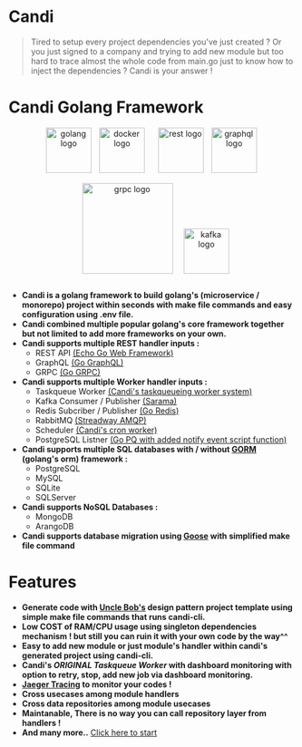 # Candi <!-- {docsify-ignore-all} -->

> Tired to setup every project dependencies you've just created ? Or you just signed to a company and trying to add new module but too hard to trace almost the whole code from main.go just to know how to inject the dependencies ? Candi is your answer !

# Candi Golang Framework

<p align="center">
  <img src="https://storage.googleapis.com/agungdp/static/logo/golang.png" width="80" alt="golang logo" />
  <img src="https://storage.googleapis.com/agungdp/static/logo/docker.png" width="80" hspace="10" alt="docker logo" />
  <img src="https://storage.googleapis.com/agungdp/static/logo/rest.png" width="80" hspace="10" alt="rest logo" />
  <img src="https://storage.googleapis.com/agungdp/static/logo/graphql.png" width="80" alt="graphql logo" />
  <img src="https://storage.googleapis.com/agungdp/static/logo/grpc.png" width="160" hspace="15" vspace="15" alt="grpc logo" />
  <img src="https://storage.googleapis.com/agungdp/static/logo/kafka.png" height="80" alt="kafka logo" />
</p>



- **Candi is a golang framework to build golang's (microservice / monorepo) project within seconds with make file commands and easy configuration using .env file.**
- **Candi combined multiple popular golang's core framework together but not limited to add more frameworks on your own.**
- **Candi supports multiple REST handler inputs :**
  - REST API [(Echo Go Web Framework)](https://echo.labstack.com/ ':crossorgin')
  - GraphQL [(Go GraphQL)](https://github.com/graphql-go/graphql/ ':crossorgin')
  - GRPC [(Go GRPC)](https://grpc.io/docs/languages/go/quickstart/ ':crossorgin')
- **Candi supports multiple Worker handler inputs :**
  - Taskqueue Worker [(Candi's taskqueueing worker system)](https://github.com/golangid/candi/tree/master/codebase/app/task_queue_worker/ ':crossorgin')
  - Kafka Consumer / Publisher [(Sarama)](https://github.com/Shopify/sarama/ ':crossorgin')
  - Redis Subcriber / Publisher [(Go Redis)](https://github.com/go-redis/redis/ ':crossorgin')
  - RabbitMQ [(Streadway AMQP)](https://github.com/streadway/amqp ':crossorgin')
  - Scheduler [(Candi's cron worker)](https://github.com/golangid/candi/tree/master/codebase/app/cron_worker/ ':crossorgin') 
  - PostgreSQL Listner [(Go PQ with added notify event script function)](https://github.com/lib/pq/ ':crossorgin') 
- **Candi supports multiple SQL databases with / without [GORM](https://gorm.io/docs/ ':crossorgin') (golang's orm) framework :**
  - PostgreSQL
  - MySQL
  - SQLite
  - SQLServer
- **Candi supports NoSQL Databases :**
  - MongoDB
  - ArangoDB
- **Candi supports database migration using [Goose](https://github.com/pressly/goose ':crossorgin') with simplified make file command**

# Features

- **Generate code with [Uncle Bob's](https://en.wikipedia.org/wiki/Robert_C._Martin ':crossorgin') design pattern project template using simple make file commands that runs candi-cli.**
- **Low COST of RAM/CPU usage using singleton dependencies mechanism ! but still you can ruin it with your own code by the way^^**
- **Easy to add new module or just module's handler within candi's generated project using candi-cli.**
- **Candi's <i>ORIGINAL Taskqueue Worker</i> with dashboard monitoring with option to retry, stop, add new job via dashboard monitoring.**
- **[Jaeger Tracing](https://github.com/jaegertracing/jaeger-client-go/ ':crossorgin') to monitor your codes !**
- **Cross usecases among module handlers**
- **Cross data repositories among module usecases**
- **Maintanable, There is no way you can call repository layer from handlers !**
- **And many more..** <a href="#/quickstart/"> Click here to start </a>


